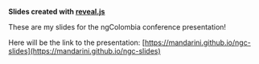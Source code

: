 **Slides created with [reveal.js](https://github.com/hakimel/reveal.js)**

These are my slides for the ngColombia conference presentation!

Here will be the link to the presentation:
[https://mandarini.github.io/ngc-slides](https://mandarini.github.io/ngc-slides)

